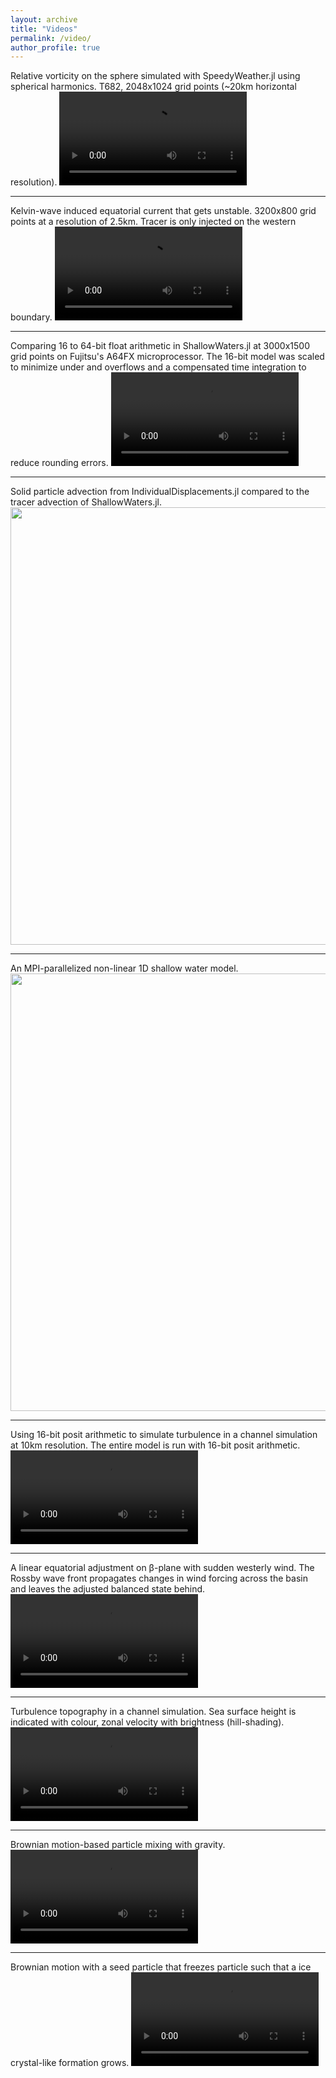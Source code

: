```yaml
---
layout: archive
title: "Videos"
permalink: /video/
author_profile: true
---
```


Relative vorticity on the sphere simulated with SpeedyWeather.jl using spherical harmonics. T682, 2048x1024 grid points (~20km horizontal resolution).
<video src="https://raw.githubusercontent.com/milankl/milankl.github.io/main/files/ortho_europe.mp4" controls="controls" style="max-width: 700px;">
</video>

---

Kelvin-wave induced equatorial current that gets unstable. 3200x800 grid points at a resolution of 2.5km. Tracer is only injected on the western boundary.
<video src="https://raw.githubusercontent.com/milankl/milankl.github.io/main/files/kelvin_instability.mp4" controls="controls" style="max-width: 700px;">
</video>

---

Comparing 16 to 64-bit float arithmetic in ShallowWaters.jl at 3000x1500 grid points on Fujitsu's A64FX microprocessor.
The 16-bit model was scaled to minimize under and overflows and a compensated time integration to reduce rounding errors.
<video src="https://raw.githubusercontent.com/milankl/milankl.github.io/main/files/a64fx_float16.mp4" controls="controls" style="max-width: 700px;">
</video>

---

Solid particle advection from IndividualDisplacements.jl compared to the tracer advection of ShallowWaters.jl.
<img src="https://raw.githubusercontent.com/milankl/milankl.github.io/main/files/test.gif" width="700px">

---

An MPI-parallelized non-linear 1D shallow water model.
<img src="https://raw.githubusercontent.com/milankl/milankl.github.io/main/files/wave.gif" width="700px">

---

Using 16-bit posit arithmetic to simulate turbulence in a channel simulation at 10km resolution. The entire model is run with 16-bit posit arithmetic.
<video src="https://raw.githubusercontent.com/milankl/milankl.github.io/main/files/tracer_posit_hr_single.mp4" controls="controls" style="max-width: 700px;">
</video>

---

A linear equatorial adjustment on β-plane with sudden westerly wind. The Rossby wave front propagates changes in wind forcing across the
basin and leaves the adjusted balanced state behind. 
<video src="https://raw.githubusercontent.com/milankl/milankl.github.io/main/files/rossby.mp4" controls="controls" style="max-width: 700px;">
</video>

---

Turbulence topography in a channel simulation. Sea surface height is indicated with colour, zonal velocity with brightness (hill-shading).
<video src="https://raw.githubusercontent.com/milankl/milankl.github.io/main/files/turbtopo_hr.mp4" controls="controls" style="max-width: 700px;">
</video>

---

Brownian motion-based particle mixing with gravity.
<video src="https://raw.githubusercontent.com/milankl/milankl.github.io/main/files/brown_mixing.mp4" controls="controls" style="max-width: 700px;">
</video>

---

Brownian motion with a seed particle that freezes particle such that a ice crystal-like formation grows.
<video src="https://raw.githubusercontent.com/milankl/milankl.github.io/main/files/brown_fractal.mp4" controls="controls" style="max-width: 700px;">
</video>
